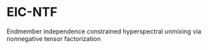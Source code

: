 # EIC-NTF
Endmember independence constrained hyperspectral unmixing via nonnegative tensor factorization
